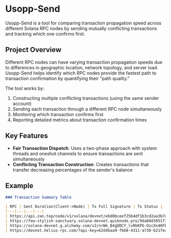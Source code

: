 # Usopp-Send

Usopp-Send is a tool for comparing transaction propagation speed across different Solana RPC nodes by sending mutually conflicting transactions and tracking which one confirms first.

## Project Overview

Different RPC nodes can have varying transaction propagation speeds due to differences in geographic location, network topology, and server load. Usopp-Send helps identify which RPC nodes provide the fastest path to transaction confirmation by quantifying their "path quality."

The tool works by:
1. Constructing multiple conflicting transactions (using the same sender account)
2. Sending each transaction through a different RPC node simultaneously
3. Monitoring which transaction confirms first
4. Reporting detailed metrics about transaction confirmation times

## Key Features

- **Fair Transaction Dispatch**: Uses a two-phase approach with system threads and oneshot channels to ensure transactions are sent simultaneously
- **Conflicting Transaction Construction**: Creates transactions that transfer decreasing percentages of the sender's balance

## Example

```markdown
### Transaction Summary Table

| RPC | Sent Duration(Client->Node) | Tx Full Signature | Tx Status |
|---|---|---|---|
| https://api.zan.top/node/v1/solana/devnet/ebd0bceef25b4df1b3cd2aa3b7d76725 | 436ms | 5sPBpY1aS7TooRuXyDH5vTWdZsLCWwxjyGJPzidWx1RftosEPWKoxqq8sus4S4k5womb3FRbeQ6cUd4eZS6kGLug | 🏆 Confirmed (6370ms) |
| https://few-stylish-sanctuary.solana-devnet.quiknode.pro/9da60d3851f306c2f6ffee306fd02cfa37e2e244 | 859ms | 4Pwusa7nssqvc9y7Z57TNM2bpFTHYJrBmSZeUJbUz92SZHYmdg5Y8yA4CRjwRRLwot8VouaDNy5ATaUQGwXkrwnY | Failed on-chain: InstructionError(0, Custom(1)) |
| https://solana-devnet.g.alchemy.com/v2/nrWk_B4gDDCY_lvRbKPG-OzcXn40FBhG | 6011ms | 4qj7udFFvycocATovbXvsEHCWCoZYDPkJAVLLZQ2zNYdzyqhp2WVcvuY36mWTiVpUWPiYzEF5yCgRQ8EjAPFyaWu | Failed on-chain: InstructionError(0, Custom(1)) |
| https://devnet.helius-rpc.com/?api-key=62d4baa9-f668-4311-a736-b21fea80169e | 5484ms | 5NP57wwCyRAbLzyEudgjqnppBpkNv8A6hds2fx3u1CijMEBvCsigfBppk8XXaFxKteM1vjJA65FZnnyHXjHhzNd5 | Failed on-chain: InstructionError(0, Custom(1)) |
```
